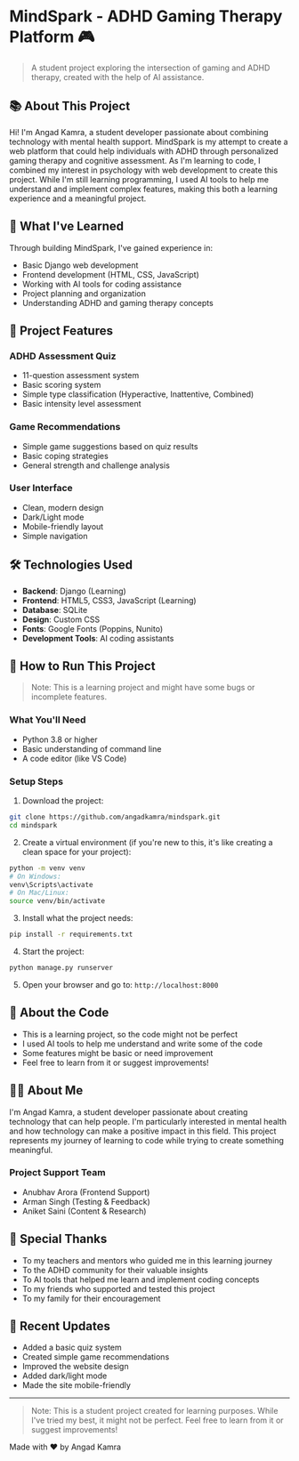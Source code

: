 # MindSpark - ADHD Gaming Therapy Platform 🎮

> A student project exploring the intersection of gaming and ADHD therapy, created with the help of AI assistance.

## 📚 About This Project

Hi! I'm Angad Kamra, a student developer passionate about combining technology with mental health support. MindSpark is my attempt to create a web platform that could help individuals with ADHD through personalized gaming therapy and cognitive assessment. As I'm learning to code, I combined my interest in psychology with web development to create this project. While I'm still learning programming, I used AI tools to help me understand and implement complex features, making this both a learning experience and a meaningful project.

## 🌟 What I've Learned

Through building MindSpark, I've gained experience in:
- Basic Django web development
- Frontend development (HTML, CSS, JavaScript)
- Working with AI tools for coding assistance
- Project planning and organization
- Understanding ADHD and gaming therapy concepts

## 🎯 Project Features

### ADHD Assessment Quiz
- 11-question assessment system
- Basic scoring system
- Simple type classification (Hyperactive, Inattentive, Combined)
- Basic intensity level assessment

### Game Recommendations
- Simple game suggestions based on quiz results
- Basic coping strategies
- General strength and challenge analysis

### User Interface
- Clean, modern design
- Dark/Light mode
- Mobile-friendly layout
- Simple navigation

## 🛠️ Technologies Used

- **Backend**: Django (Learning)
- **Frontend**: HTML5, CSS3, JavaScript (Learning)
- **Database**: SQLite
- **Design**: Custom CSS
- **Fonts**: Google Fonts (Poppins, Nunito)
- **Development Tools**: AI coding assistants

## 🚀 How to Run This Project

> Note: This is a learning project and might have some bugs or incomplete features.

### What You'll Need
- Python 3.8 or higher
- Basic understanding of command line
- A code editor (like VS Code)

### Setup Steps

1. Download the project:
```bash
git clone https://github.com/angadkamra/mindspark.git
cd mindspark
```

2. Create a virtual environment (if you're new to this, it's like creating a clean space for your project):
```bash
python -m venv venv
# On Windows:
venv\Scripts\activate
# On Mac/Linux:
source venv/bin/activate
```

3. Install what the project needs:
```bash
pip install -r requirements.txt
```

4. Start the project:
```bash
python manage.py runserver
```

5. Open your browser and go to: `http://localhost:8000`

## 📝 About the Code

- This is a learning project, so the code might not be perfect
- I used AI tools to help me understand and write some of the code
- Some features might be basic or need improvement
- Feel free to learn from it or suggest improvements!

## 👨‍💻 About Me

I'm Angad Kamra, a student developer passionate about creating technology that can help people. I'm particularly interested in mental health and how technology can make a positive impact in this field. This project represents my journey of learning to code while trying to create something meaningful.

### Project Support Team
- Anubhav Arora (Frontend Support)
- Arman Singh (Testing & Feedback)
- Aniket Saini (Content & Research)

## 🙏 Special Thanks

- To my teachers and mentors who guided me in this learning journey
- To the ADHD community for their valuable insights
- To AI tools that helped me learn and implement coding concepts
- To my friends who supported and tested this project
- To my family for their encouragement

## 🔄 Recent Updates

- Added a basic quiz system
- Created simple game recommendations
- Improved the website design
- Added dark/light mode
- Made the site mobile-friendly

---

> Note: This is a student project created for learning purposes. While I've tried my best, it might not be perfect. Feel free to learn from it or suggest improvements!

Made with ❤️ by Angad Kamra
